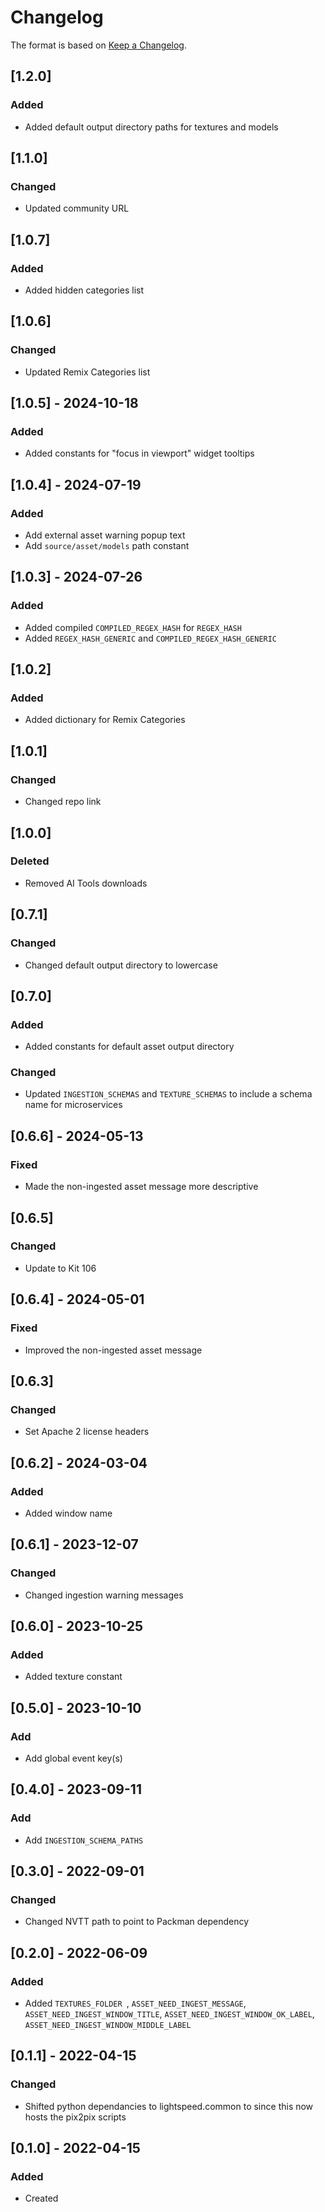 # Changelog
The format is based on [Keep a Changelog](https://keepachangelog.com/en/1.0.0/).

## [1.2.0]
### Added
- Added default output directory paths for textures and models

## [1.1.0]
### Changed
- Updated community URL

## [1.0.7]
### Added
- Added hidden categories list

## [1.0.6]
### Changed
- Updated Remix Categories list

## [1.0.5] - 2024-10-18
### Added
- Added constants for "focus in viewport" widget tooltips

## [1.0.4] - 2024-07-19
### Added
- Add external asset warning popup text
- Add `source/asset/models` path constant

## [1.0.3] - 2024-07-26
### Added
- Added compiled `COMPILED_REGEX_HASH` for `REGEX_HASH`
- Added `REGEX_HASH_GENERIC` and `COMPILED_REGEX_HASH_GENERIC`

## [1.0.2]
### Added
- Added dictionary for Remix Categories

## [1.0.1]
### Changed
- Changed repo link

## [1.0.0]
### Deleted
- Removed AI Tools downloads

## [0.7.1]
### Changed
- Changed default output directory to lowercase

## [0.7.0]
### Added
- Added constants for default asset output directory

### Changed
- Updated `INGESTION_SCHEMAS` and `TEXTURE_SCHEMAS` to include a schema name for microservices

## [0.6.6] - 2024-05-13
### Fixed
- Made the non-ingested asset message more descriptive

## [0.6.5]
### Changed
- Update to Kit 106

## [0.6.4] - 2024-05-01
### Fixed
- Improved the non-ingested asset message

## [0.6.3]
### Changed
- Set Apache 2 license headers

## [0.6.2] - 2024-03-04
### Added
- Added window name

## [0.6.1] - 2023-12-07
### Changed
- Changed ingestion warning messages

## [0.6.0] - 2023-10-25
### Added
- Added texture constant

## [0.5.0] - 2023-10-10
### Add
- Add global event key(s)

## [0.4.0] - 2023-09-11
### Add
- Add `INGESTION_SCHEMA_PATHS`

## [0.3.0] - 2022-09-01
### Changed
- Changed NVTT path to point to Packman dependency

## [0.2.0] - 2022-06-09
### Added
- Added `TEXTURES_FOLDER `, `ASSET_NEED_INGEST_MESSAGE`, `ASSET_NEED_INGEST_WINDOW_TITLE`, `ASSET_NEED_INGEST_WINDOW_OK_LABEL`, `ASSET_NEED_INGEST_WINDOW_MIDDLE_LABEL`

## [0.1.1] - 2022-04-15
### Changed
- Shifted python dependancies to lightspeed.common to since this now hosts the pix2pix scripts

## [0.1.0] - 2022-04-15
### Added
- Created
